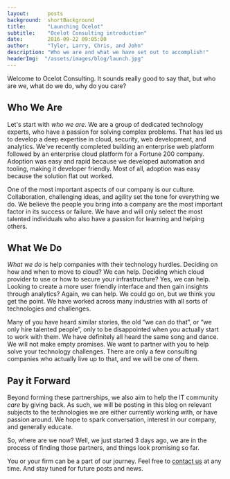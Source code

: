 ```yaml
---
layout:      posts
background:  shortBackground
title:       "Launching Ocelot"
subtitle:    "Ocelot Consulting introduction"
date:        2016-09-22 09:05:00
author:      "Tyler, Larry, Chris, and John"
description: "Who we are and what we have set out to accomplish!"
headerImg:  "/assets/images/blog/launch.jpg"
---
```


Welcome to Ocelot Consulting. It sounds really good to say that, but who are we, what do we do, why do you care?

## Who We Are

Let's start with *who we are*. We are a group of dedicated technology experts, who have a passion for solving complex problems. That has led us to develop a deep expertise in cloud, security, web development, and analytics. We've recently completed building an enterprise web platform followed by an enterprise cloud platform for a Fortune 200 company.  Adoption was easy and rapid because we developed automation and tooling, making it developer friendly. Most of all, adoption was easy because the solution flat out worked.

One of the most important aspects of our company is our culture. Collaboration, challenging ideas, and agility set the tone for everything we do. We believe the people you bring into a company are the most important factor in its success or failure. We have and will only select the most talented individuals who also have a passion for learning and helping others.

## What We Do

*What we do* is help companies with their technology hurdles. Deciding on how and when to move to cloud? We can help. Deciding which cloud provider to use or how to secure your infrastructure?  Yes, we can help. Looking to create a more user friendly interface and then gain insights through analytics?  Again, we can help. We could go on, but we think you get the point. We have worked across many industries with all sorts of technologies and challenges.

Many of you have heard similar stories, the old “we can do that”, or “we only hire talented people”, only to be disappointed when you actually start to work with them. We have definitely all heard the same song and dance. We will not make empty promises. We want to partner with you to help solve your technology challenges. There are only a few consulting companies who actually live up to that, and we will be one of them.

## Pay it Forward

Beyond forming these partnerships, we also aim to help the IT community *care* by giving back. As such, we will be posting in this blog on relevant subjects to the technologies we are either currently working with, or have passion around. We hope to spark conversation, interest in our company, and generally educate.

So, where are we now?  Well, we just started 3 days ago, we are in the process of finding those partners, and things look promising so far.

You or your firm can be a part of our journey. Feel free to [contact us](/#contact) at any time. And stay tuned for future posts and news.
